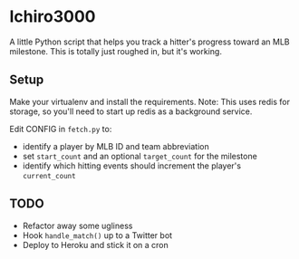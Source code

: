 # Ichiro3000

A little Python script that helps you track a hitter's progress toward an MLB milestone. This is totally just roughed in, but it's working.

## Setup
Make your virtualenv and install the requirements. Note: This uses redis for storage, so you'll need to start up redis as a background service.

Edit CONFIG in `fetch.py` to:
* identify a player by MLB ID and team abbreviation
* set `start_count` and an optional `target_count` for the milestone
* identify which hitting events should increment the player's `current_count`

## TODO
* Refactor away some ugliness
* Hook `handle_match()` up to a Twitter bot
* Deploy to Heroku and stick it on a cron
